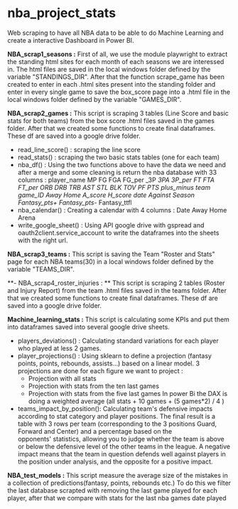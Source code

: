 # nba_project_stats
Web scraping to have all NBA data to be able to do Machine Learning and create a interactive Dashboard in Power BI. 

**NBA_scrap1_seasons :**
First of all, we use the module playwright to extract the standing html sites for each month of each seasons we are interessed in. 
The html files are saved in the local windows folder defined by the variable "STANDINGS_DIR". 
After that the function scrape_game has been created to enter in each .html sites present into the standing folder and enter in every single game to save the box_score page into a .html file in the local windows folder defined by the variable "GAMES_DIR".

**NBA_scrap2_games :**
This script is scraping 3 tables (Line Score and basic stats for both teams) from the box score .html files saved in the games folder.
After that we created some functions to create final dataframes. These df are saved into a google drive folder. 
- read_line_score() : scraping the line score
- read_stats() : scraping the two basic stats tables (one for each team)
- nba_df() : Using the two functions above to have the data we need and after a merge and some cleaning is return the nba database with 33 columns :
player_name	MP	FG	FGA	FG_per	_3P	_3PA	_3P_per	FT	FTA	FT_per	ORB	DRB	TRB	AST	STL	BLK	TOV	PF	PTS	plus_minus	team	game_ID	Away	Home	A_score	H_score	date	Against	Season	Fantasy_pts_+	Fantasy_pts_-	Fantasy_ttfl
- nba_calendar() : Creating a calendar with 4 columns :
  Date	Away	Home	Arena
- write_google_sheet() : Using API google drive with gspread and oauth2client.service_account to write the dataframes into the sheets with the right url.
  
**NBA_scrap3_teams :**
This script is saving the Team "Roster and Stats" page for each NBA teams(30) in a local windows folder defined by the variable "TEAMS_DIR".

**- NBA_scrap4_roster_injuries : **
This script is scraping 2 tables (Roster and Injury Report) from the team .html files saved in the teams folder.
After that we created some functions to create final dataframes. These df are saved into a google drive folder.

**Machine_learning_stats :**
This script is calculating some KPIs and put them into dataframes saved into several google drive sheets.
- players_deviations() : Calculating standard variations for each player who played at less 2 games.
- player_projections() : Using sklearn to define a projection (fantasy points, points, rebounds, assists...) based on a linear model.
  3 projections are done for each figure we want to project :
  - Projection with all stats 
  - Projection with stats from the ten last games
  - Projection with stats from the five last games
  In power Bi the DAX is doing a weighted average (all stats + 10 games + (5 games*2) / 4 )
- teams_impact_by_position(): Calculating team's defensive impacts according to stat category and player positions.
  The final result is a table with 3 rows per team (corresponding to the 3 positions Guard, Forward and Center) and a percentage based on the   
  opponents' statistics, allowing you to judge whether the team is above or below the defensive level of the other teams in the league. A negative 
  impact means that the team in question defends well against players in the position under analysis, and the opposite for a positive impact. 

**NBA_test_models :**
This script measure the average size of the mistakes in a collection of predictions(fantasy, points, rebounds etc.)
To do this we filter the last database scrapted with removing the last game played for each player, after that we compare with stats for the last nba games date played 
